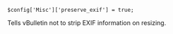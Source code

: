 `$config['Misc']['preserve_exif'] = true;​`

Tells vBulletin not to strip EXIF information on resizing.
